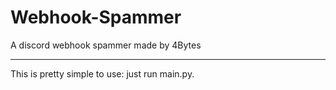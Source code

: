 # Webhook-Spammer
A discord webhook spammer made by 4Bytes


---


This is pretty simple to use: just run main.py.
